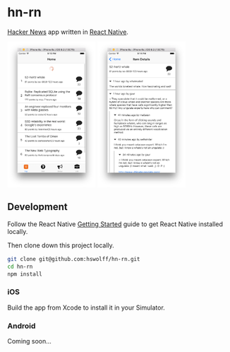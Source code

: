 # hn-rn

[Hacker News](https://news.ycombinator.com/) app written in [React Native](https://facebook.github.io/react-native/).

<img src="https://github.com/hswolff/hn-rn/raw/master/screenshots/top-stories.png" width="200" />
<img src="https://github.com/hswolff/hn-rn/raw/master/screenshots/item-details.png" width="200" />


## Development

Follow the React Native [Getting Started](http://facebook.github.io/react-native/docs/getting-started.html) guide to get React Native installed locally.

Then clone down this project locally.

```sh
git clone git@github.com:hswolff/hn-rn.git
cd hn-rn
npm install
```

### iOS

Build the app from Xcode to install it in your Simulator.

### Android

Coming soon...